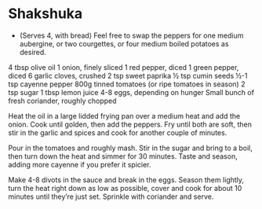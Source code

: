 # Shakshuka

- (Serves 4, with bread)
Feel free to swap the peppers for one medium aubergine, or two courgettes, or four medium boiled potatoes as desired.

4 tbsp olive oil
1 onion, finely sliced
1 red pepper, diced
1 green pepper, diced
6 garlic cloves, crushed
2 tsp sweet paprika
½ tsp cumin seeds
½-1 tsp cayenne pepper
800g tinned tomatoes (or ripe tomatoes in season)
2 tsp sugar
1 tbsp lemon juice
4-8 eggs, depending on hunger
Small bunch of fresh coriander, roughly chopped

Heat the oil in a large lidded frying pan over a medium heat and add the onion. Cook until golden, then add the peppers. Fry until both are soft, then stir in the garlic and spices and cook for another couple of minutes.

Pour in the tomatoes and roughly mash. Stir in the sugar and bring to a boil, then turn down the heat and simmer for 30 minutes. Taste and season, adding more cayenne if you prefer it spicier.

Make 4-8 divots in the sauce and break in the eggs. Season them lightly, turn the heat right down as low as possible, cover and cook for about 10 minutes until they’re just set. Sprinkle with coriander and serve.
